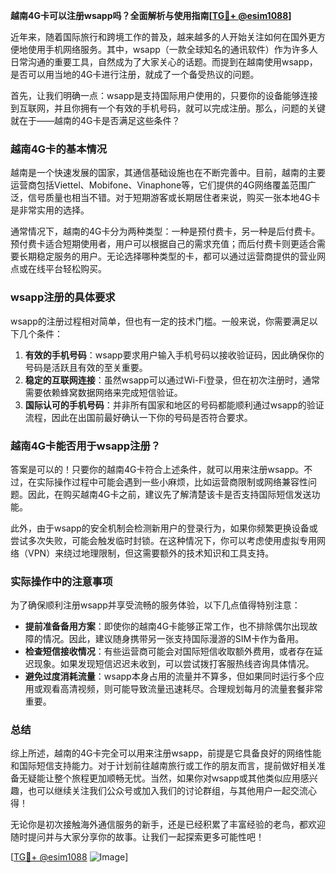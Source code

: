 **越南4G卡可以注册wsapp吗？全面解析与使用指南[[TG💪+ @esim1088](https://t.me/s/esim1088)]**

近年来，随着国际旅行和跨境工作的普及，越来越多的人开始关注如何在国外更方便地使用手机网络服务。其中，wsapp（一款全球知名的通讯软件）作为许多人日常沟通的重要工具，自然成为了大家关心的话题。而提到在越南使用wsapp，是否可以用当地的4G卡进行注册，就成了一个备受热议的问题。

首先，让我们明确一点：wsapp是支持国际用户使用的，只要你的设备能够连接到互联网，并且你拥有一个有效的手机号码，就可以完成注册。那么，问题的关键就在于——越南的4G卡是否满足这些条件？

### 越南4G卡的基本情况

越南是一个快速发展的国家，其通信基础设施也在不断完善中。目前，越南的主要运营商包括Viettel、Mobifone、Vinaphone等，它们提供的4G网络覆盖范围广泛，信号质量也相当不错。对于短期游客或长期居住者来说，购买一张本地4G卡是非常实用的选择。

通常情况下，越南的4G卡分为两种类型：一种是预付费卡，另一种是后付费卡。预付费卡适合短期使用者，用户可以根据自己的需求充值；而后付费卡则更适合需要长期稳定服务的用户。无论选择哪种类型的卡，都可以通过运营商提供的营业网点或在线平台轻松购买。

### wsapp注册的具体要求

wsapp的注册过程相对简单，但也有一定的技术门槛。一般来说，你需要满足以下几个条件：

1. **有效的手机号码**：wsapp要求用户输入手机号码以接收验证码，因此确保你的号码是活跃且有效的至关重要。
2. **稳定的互联网连接**：虽然wsapp可以通过Wi-Fi登录，但在初次注册时，通常需要依赖蜂窝数据网络来完成短信验证。
3. **国际认可的手机号码**：并非所有国家和地区的号码都能顺利通过wsapp的验证流程，因此在出国前最好确认一下你的号码是否符合要求。

### 越南4G卡能否用于wsapp注册？

答案是可以的！只要你的越南4G卡符合上述条件，就可以用来注册wsapp。不过，在实际操作过程中可能会遇到一些小麻烦，比如运营商限制或网络兼容性问题。因此，在购买越南4G卡之前，建议先了解清楚该卡是否支持国际短信发送功能。

此外，由于wsapp的安全机制会检测新用户的登录行为，如果你频繁更换设备或尝试多次失败，可能会触发临时封锁。在这种情况下，你可以考虑使用虚拟专用网络（VPN）来绕过地理限制，但这需要额外的技术知识和工具支持。

### 实际操作中的注意事项

为了确保顺利注册wsapp并享受流畅的服务体验，以下几点值得特别注意：

- **提前准备备用方案**：即使你的越南4G卡能够正常工作，也不排除偶尔出现故障的情况。因此，建议随身携带另一张支持国际漫游的SIM卡作为备用。
- **检查短信接收情况**：有些运营商可能会对国际短信收取额外费用，或者存在延迟现象。如果发现短信迟迟未收到，可以尝试拨打客服热线咨询具体情况。
- **避免过度消耗流量**：wsapp本身占用的流量并不算多，但如果同时运行多个应用或观看高清视频，则可能导致流量迅速耗尽。合理规划每月的流量套餐非常重要。

### 总结

综上所述，越南的4G卡完全可以用来注册wsapp，前提是它具备良好的网络性能和国际短信支持能力。对于计划前往越南旅行或工作的朋友而言，提前做好相关准备无疑能让整个旅程更加顺畅无忧。当然，如果你对wsapp或其他类似应用感兴趣，也可以继续关注我们公众号或加入我们的讨论群组，与其他用户一起交流心得！

无论你是初次接触海外通信服务的新手，还是已经积累了丰富经验的老鸟，都欢迎随时提问并与大家分享你的故事。让我们一起探索更多可能性吧！

[[TG💪+ @esim1088](https://t.me/s/esim1088) ![Image](https://i.postimg.cc/4NQfJmqS/Snipaste-2025-05-13-00-14-12.png)]